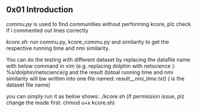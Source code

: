 ## 0x01 Introduction ##

*commu.py* is used to find communities without performing kcore,  plz check if i commented out lines correctly

*kcore.sh*: run commu.py, kcore_commu.py and similarity to get the respective running time and nmi similarity. 

You can do the testing with different dataset by replacing the datafile name with below command in vim (e.g. replacing dolphin with netscience ): %s/dolphin/netscience/g
and the result (totoal running time and nmi similarity will bw written into one file named: result_*_nmi_time.txt) (* is the dataset file name)


you can simply run it as below shows:
./kcore.sh  (if permission issue, plz change the mode first: chmod u+x  kcore.sh)








